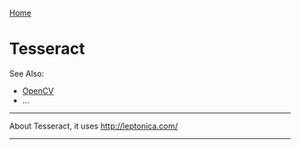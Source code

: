 [Home](Readme.md)
# Tesseract

See Also:

  - [OpenCV](OpenCV.md)
  - ...

---

About Tesseract, it uses http://leptonica.com/

---
